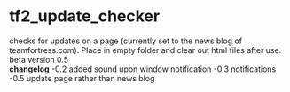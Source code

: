 # tf2_update_checker
checks for updates on a page (currently set to the news blog of teamfortress.com). Place in empty folder and clear out html files after use.
<br>
beta version 0.5
<br>
<b>changelog</b>
-0.2 added sound upon window notification
-0.3 notifications
-0.5 update page rather than news blog
